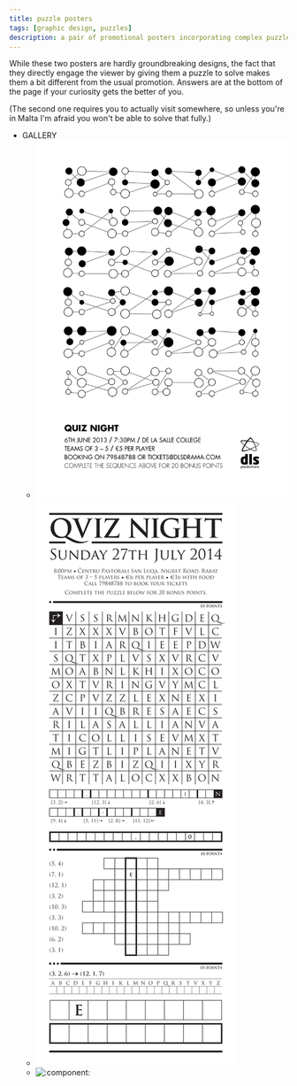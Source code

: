 ```yaml
---
title: puzzle posters
tags: [graphic design, puzzles]
description: a pair of promotional posters incorporating complex puzzles into the design
---
```


While these two posters are hardly groundbreaking designs, the fact that they directly engage the viewer by giving them a puzzle to solve makes them a bit different from the usual promotion. Answers are at the bottom of the page if your curiosity gets the better of you.

(The second one requires you to actually visit somewhere, so unless you're in Malta I'm afraid you won't be able to solve that fully.)

- GALLERY
  - ![Puzzle poster](./_assets/poster-1.png)
  - ![Puzzle poster](./_assets/poster-2.png)
  - ![:component:](./_assets/Answers.svelte)
